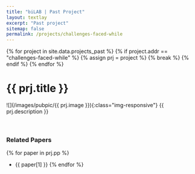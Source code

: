 ```yaml
---
title: "biLAB | Past Project"
layout: textlay
excerpt: "Past project"
sitemap: false
permalink: /projects/challenges-faced-while
---
```

{% for project in site.data.projects_past %}
    {% if project.addr == "challenges-faced-while" %}
        {% assign prj = project %}
        {% break %}
    {% endif %}
{% endfor %}

# {{ prj.title }}
![](/images/pubpic/{{ prj.image }}){:class="img-responsive"}
{{ prj.description }}  
<br><br>

### Related Papers
{% for paper in prj.pp %}
* {{ paper[1] }}
{% endfor %}
<br>